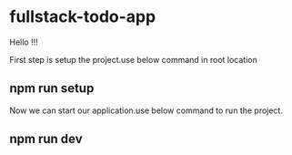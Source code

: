 # fullstack-todo-app

Hello !!!

First step is setup the project.use below command in root location 
## npm run setup

Now we can start our application.use below command to run the project.
## npm run dev

